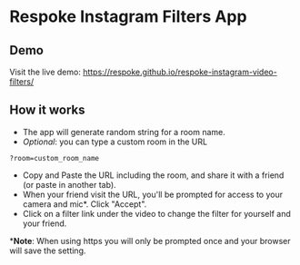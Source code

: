# Respoke Instagram Filters App

## Demo

Visit the live demo:
https://respoke.github.io/respoke-instagram-video-filters/

## How it works

- The app will generate random string for a room name.
- *Optional*: you can type a custom room in the URL

```
?room=custom_room_name
```

- Copy and Paste the URL including the room, and share it with a friend (or paste in another tab).
- When your friend visit the URL, you'll be prompted for access to your camera and mic*. Click "Accept".
- Click on a filter link under the video to change the filter for yourself and your friend.

***Note**: When using https you will only be prompted once and your browser will save the setting.
